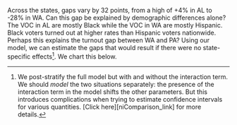 Across the states, gaps vary by 32 points, from a high of +4%
in AL to -28% in WA.
Can this gap be explained by demographic differences alone?
The VOC in AL are mostly Black while the VOC in WA are mostly Hispanic.  Black
voters turned out at higher rates than Hispanic voters nationwide.  Perhaps
this explains the turnout gap between WA and PA? Using our model, we can
estimate the gaps that would result if there were no state-specific effects[^modelCompare].
We chart this below.

[^modelCompare]: We post-stratify the full model but with and without the interaction term.
    We should *model* the two situations separately: the presence of the interaction term
    in the model shifts the other parameters. But this introduces
    complications when trying to estimate confidence intervals for various quantities.
    [Click here][niComparison_link] for more details.

